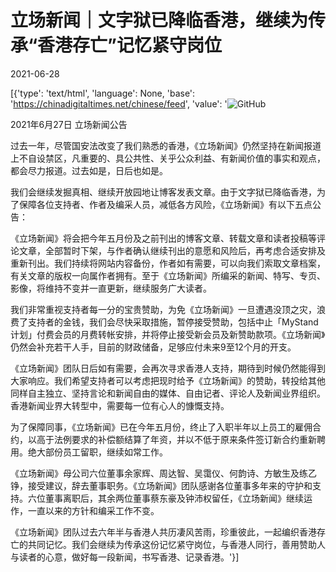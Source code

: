 # 立场新闻｜文字狱已降临香港，继续为传承“香港存亡”记忆紧守岗位

2021-06-28

[{'type': 'text/html', 'language': None, 'base': 'https://chinadigitaltimes.net/chinese/feed', 'value': '![GitHub](https://chinadigitaltimes.net/chinese/files/2021/06/image-1624874938382.png)

2021年6月27日 立场新闻公告  

过去一年，尽管国安法改变了我们熟悉的香港，《立场新闻》仍然坚持在新闻报道上不自设禁区，凡重要的、具公共性、关乎公众利益、有新闻价值的事实和观点，都会尽力报道。过去如是，日后也如是。

我们会继续发掘真相、继续开放园地让博客发表文章。由于文字狱已降临香港，为了保障各位支持者、作者及编采人员，减低各方风险，《立场新闻》有以下五点公告：





《立场新闻》将会把今年五月份及之前刊出的博客文章、转载文章和读者投稿等评论文章，全部暂时下架，与作者确认继续刊出的意愿和风险后，再考虑合适安排及重新刊出。我们持续将网站内容备份，作者如有需要，可以向我们索取文章档案，有关文章的版权一向属作者拥有。至于《立场新闻》所编采的新闻、特写、专页、影像，将维持不变并一直更新，继续服务广大读者。





我们非常重视支持者每一分的宝贵赞助，为免《立场新闻》一旦遭遇没顶之灾，浪费了支持者的金钱，我们会尽快采取措施，暂停接受赞助，包括中止「MyStand 计划」付费会员的月费转帐安排，并将停止接受新会员及新赞助款项。《立场新闻》仍然会补充若干人手，目前的财政储备，足够应付未来9至12个月的开支。





《立场新闻》团队日后如有需要，会再次寻求香港人支持，期待到时候仍然能得到大家响应。我们希望支持者可以考虑把现时给予《立场新闻》的赞助，转投给其他同样自主独立、坚持言论和新闻自由的媒体、自由记者、评论人及新闻业界组织。香港新闻业界大转型中，需要每一位有心人的慷慨支持。





为了保障同事，《立场新闻》已在今年五月份，终止了入职半年以上员工的雇佣合约，以高于法例要求的补偿额结算了年资，并以不低于原来条件签订新合约重新聘用。绝大部份员工留职，继续如常工作。





《立场新闻》母公司六位董事余家辉、周达智、吴霭仪、何韵诗、方敏生及练乙铮，接受建议，辞去董事职务。《立场新闻》团队感谢各位董事多年来的守护和支持。六位董事离职后，其余两位董事蔡东豪及钟沛权留任，《立场新闻》继续运作，一直以来的方针和编采工作不变。





《立场新闻》团队过去六年半与香港人共历凄风苦雨，珍重彼此，一起编织香港存亡的共同记忆。我们会继续为传承这份记忆紧守岗位，与香港人同行，善用赞助人与读者的心意，做好每一段新闻，书写香港、记录香港。'}]